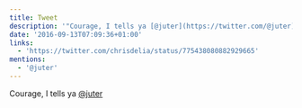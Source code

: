 ```yaml
---
title: Tweet
description: '"Courage, I tells ya [@juter](https://twitter.com/@juter) "'
date: '2016-09-13T07:09:36+01:00'
links:
  - 'https://twitter.com/chrisdelia/status/775438080882929665'
mentions:
  - '@juter'
---
```

Courage, I tells ya [@juter](https://twitter.com/@juter) 
